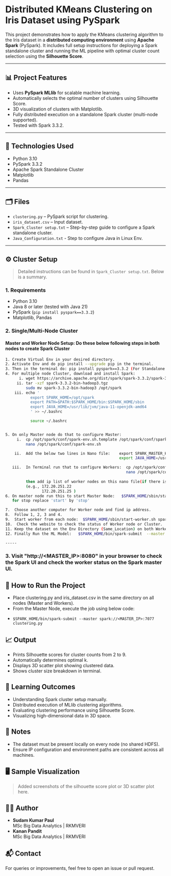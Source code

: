 
# Distributed KMeans Clustering on Iris Dataset using PySpark

This project demonstrates how to apply the KMeans clustering algorithm to the Iris dataset in a **distributed computing environment** using **Apache Spark** (PySpark). It includes full setup instructions for deploying a Spark standalone cluster and running the ML pipeline with optimal cluster count selection using the **Silhouette Score**.

---

## 📊 Project Features

- Uses **PySpark MLlib** for scalable machine learning.
- Automatically selects the optimal number of clusters using Silhouette Score.
- 3D visualization of clusters with Matplotlib.
- Fully distributed execution on a standalone Spark cluster (multi-node supported).
- Tested with Spark 3.3.2.

---

## 🧰 Technologies Used

- Python 3.10
- PySpark 3.3.2
- Apache Spark Standalone Cluster
- Matplotlib
- Pandas

---

## 🗂 Files

- `clustering.py` – PySpark script for clustering.
- `iris_dataset.csv` – Input dataset.
- `Spark_Cluster setup.txt` – Step-by-step guide to configure a Spark standalone cluster.
- `Java_Configuration.txt`  - Step to configure Java in Linux Env.

---

## ⚙️ Cluster Setup

> Detailed instructions can be found in `Spark_Cluster setup.txt`. Below is a summary.

### 1. Requirements

- Python 3.10
- Java 8 or later (tested with Java 21)
- PySpark (`pip install pyspark==3.3.2`)
- Matplotlib, Pandas

### 2. Single/Multi-Node Cluster

#### Master and Worker Node Setup: Do these below following steps in both nodes to create Spark Cluster

```bash
1. Create Virtual Env in your desired directory.
2. Activate Env and do pip install --upgrade pip in the terminal.
3. Then in the terminal do: pip install pyspark==3.3.2 (For Standalone Cluster)
4. For multiple node Cluster, download and install Spark:
      i. wget https://archive.apache.org/dist/spark/spark-3.3.2/spark-3.3.2-bin-hadoop3.tgz
     ii. tar -xzf spark-3.3.2-bin-hadoop3.tgz
         sudo mv spark-3.3.2-bin-hadoop3 /opt/spark
    iii. echo '
           export SPARK_HOME=/opt/spark
           export PATH=$PATH:$SPARK_HOME/bin:$SPARK_HOME/sbin
           export JAVA_HOME=/usr/lib/jvm/java-11-openjdk-amd64
           ' >> ~/.bashrc

           source ~/.bashrc


5. On only Master node do that to configure Master:
     i.  cp /opt/spark/conf/spark-env.sh.template /opt/spark/conf/spark-env.sh
         nano /opt/spark/conf/spark-env.sh

    ii.  Add the below two lines in Nano file:    export SPARK_MASTER_HOST= <master-ip address> (e.g, 172.20.251.25)
                                                  export JAVA_HOME=/usr/lib/jvm/java-11-openjdk-amd64

   iii.  In Terminal run that to configure Workers:  cp /opt/spark/conf/workers.template /opt/spark/conf/workers
                                                     nano /opt/spark/conf/workers
          
         then add ip list of worker nodes on this nano file(if there is localhost, replace by master node ip and add all the worker node ip addresses)
         (e.g., 172.20.251.22
                172.20.251.25 )          
6. On master node run this to start Master Node:   $SPARK_HOME/sbin/start-master.sh  or $SPARK_HOME/sbin/start-master.sh --host 0.0.0.0
   for stop replace 'start' by 'stop'

7.  Choose another computer for Worker node and find ip address.
8.  Follow 1, 2, 3 and 4.
9.  Start worker from each node:  $SPARK_HOME/sbin/start-worker.sh spark://<MASTER_IP>:7077
10.  Check the website to check the status of Worker node or Cluster.
11. Keep the dataset on the Env Directory (Same_Location) on both Worker and Master Node. (Because there is no common File System e,g., HDFS)
12. Finally Run the ML Model:   $SPARK_HOME/bin/spark-submit  --master spark://172.20.252.53:7077  clustering.py (Replace ip address by Master Node ip address.)

-----
````
### 3. Visit "http://<MASTER_IP>:8080" in your browser to check the Spark UI and check the worker status on the Spark master UI.

## 🚀 How to Run the Project
- Place clustering.py and iris_dataset.csv in the same directory on all nodes (Master and Workers).
- From the Master Node, execute the job using below code:
-     $SPARK_HOME/bin/spark-submit --master spark://<MASTER_IP>:7077 clustering.py

## 📈 Output
- Prints Silhouette scores for cluster counts from 2 to 9.
- Automatically determines optimal k.
- Displays 3D scatter plot showing clustered data.
- Shows cluster size breakdown in terminal.
  
## 🧠 Learning Outcomes
- Understanding Spark cluster setup manually.
- Distributed execution of MLlib clustering algorithms.
- Evaluating clustering performance using Silhouette Score.
- Visualizing high-dimensional data in 3D space.

## 📌 Notes
- The dataset must be present locally on every node (no shared HDFS).
- Ensure IP configuration and environment paths are consistent across all machines.

## 🖥️ Sample Visualization
> Added screenshots of the silhouette score plot or 3D scatter plot here.


## 👨‍💻 Author
- **Sudam Kumar Paul**  
MSc Big Data Analytics | RKMVERI 
- **Kanan Pandit**  
MSc Big Data Analytics | RKMVERI

## 📬 Contact
For queries or improvements, feel free to open an issue or pull request.

 
